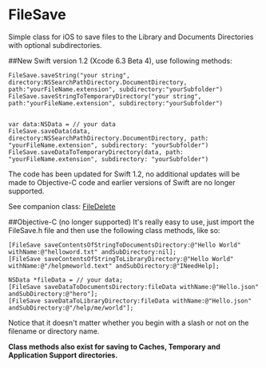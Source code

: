 FileSave
========

Simple class for iOS to save files to the Library and Documents Directories with optional subdirectories.

##New Swift version 1.2 (Xcode 6.3 Beta 4), use following methods:
    
    FileSave.saveString("your string", directory:NSSearchPathDirectory.DocumentDirectory, path:"yourFileName.extension", subdirectory:"yourSubfolder")
    FileSave.saveStringToTemporaryDirectory("your string", path:"yourFileName.extension", subdirectory:"yourSubfolder")
    
    
    var data:NSData = // your data 
    FileSave.saveData(data, directory:NSSearchPathDirectory.DocumentDirectory, path: "yourFileName.extension", subdirectory: "yourSubfolder")
    FileSave.saveDataToTemporaryDirectory(data, path: "yourFileName.extension", subdirectory: "yourSubfolder")

The code has been updated for Swift 1.2, no additional updates will be made to Objective-C code and earlier versions of Swift are no longer supported.

See companion class: [FileDelete](https://github.com/sketchytech/FileDelete)

##Objective-C (no longer supported)
It's really easy to use, just import the FileSave.h file and then use the following class methods, like so:

    [FileSave saveContentsOfStringToDocumentsDirectory:@"Hello World" withName:@"helloword.txt" andSubDirectory:nil];
    [FileSave saveContentsOfStringToLibraryDirectory:@"Hello World" withName:@"/helpmeworld.text" andSubDirectory:@"INeedHelp];
    
    NSData *fileData = // your data;
    [FileSave saveDataToDocumentsDirectory:fileData withName:@"Hello.json" andSubDirectory:@"hero"];
    [FileSave saveDataToLibraryDirectory:fileData withName:@"Hello.json" andSubDirectory:@"/help/me/world"];

Notice that it doesn't matter whether you begin with a slash or not on the filename or directory name.

<b>Class methods also exist for saving to Caches, Temporary and Application Support directories.</b>

